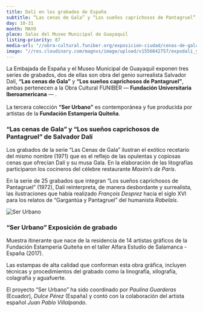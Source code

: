 ```yaml
---
title: Dalí en los grabados de España
subtitle: “Las cenas de Gala” y “Los sueños caprichosos de Pantagruel” + “Ser urbano”
day: 10-31
month: MAYO
place: Salas del Museo Municipal de Guayaquil
listing-priority: 87
media-url: "//obra-cultural.funiber.org/exposicion-ciudad/cenas-de-gala-suenos-caprichosos-de-pantagruel-salvador-dali-guayaquil/"
image: "//res.cloudinary.com/magnvs/image/upload/v1556042757/expodali_yz9wnp.jpg"
---
```


La Embajada de España y el Museo Municipal de Guayaquil exponen tres series de grabados, dos de ellas son obra del genio surrealista Salvador Dalí, **“Las cenas de Gala”** y **“Los sueños caprichosos de Pantagruel”**, ambas pertenecen a la Obra Cultural FUNIBER &mdash; **Fundación Universitaria Iberoamericana** &mdash; .<br /><br />La tercera colección **“Ser Urbano”** es contemporánea y fue producida por artistas de la **Fundación Estampería Quiteña**.

### “Las cenas de Gala” y “Los sueños caprichosos de Pantagruel” de Salvador Dalí

Los grabados de la serie “Las Cenas de Gala” ilustran el exótico recetario del mismo nombre (1971) que es el reflejo de las opulentas y copiosas cenas que ofrecían Dalí y su musa Gala. En la elaboración de las litografías participaron los cocineros del célebre restaurante *Maxim’s de París*.

En la serie de 25 grabados que integran “Los sueños caprichosos de Pantagruel” (1972), Dalí reinterpreta, de manera desbordante y surrealista, las ilustraciones que había realizado *François Desprez* hacia el siglo XVI para los relatos de “Gargantúa y Pantagruel” del humanista *Rabelais*.

![Ser Urbano](//res.cloudinary.com/magnvs/image/upload/v1554261811/tziushjnec6c2dvy7ixh.jpg)

### “Ser Urbano” Exposición de grabado

Muestra itinerante que nace de la residencia de 14 artistas gráficos de la Fundación Estampería Quiteña en el taller Alfara Estudio de Salamanca - España (2017).

Las estampas de alta calidad que conforman esta obra gráfica, incluyen técnicas y procedimientos del grabado como la linografía, xilografía, colagrafía y aguafuerte.

El proyecto “Ser Urbano” ha sido coordinado por *Paulina Guarderas* (Ecuador), *Dulce Pérez* (España) y contó con la colaboración del artista español *Juan Pablo Villalpando*.
